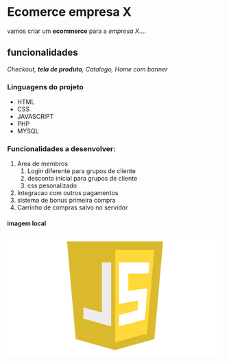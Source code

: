 # Ecomerce empresa X

vamos criar um **ecommerce** para a *empresa X*....

## funcionalidades

_Checkout, **tela de produto**, Catalogo, Home com banner_     

### Linguagens do projeto

* HTML
* CSS 
* JAVASCRIPT
* PHP
* MYSQL

### Funcionalidades a desenvolver:

1. Area de membros
    1. Login diferente para grupos de cliente
    2. desconto inicial para grupos de cliente
    3. css pesonalizado
2. Integracao com outros pagamentos
3. sistema de bonus primeira compra
4. Carrinho de compras salvo no servidor

#### imagem local

![logo javascript](javascript-logo-transparent-logo-javascript-images-3.png)